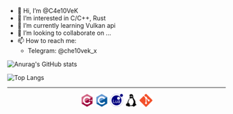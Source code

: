 - 👋 Hi, I’m @C4e10VeK
- 👀 I’m interested in C/C++, Rust
- 🌱 I’m currently learning Vulkan api
- 💞️ I’m looking to collaborate on ...
- 📫 How to reach me:
  - Telegram: @che10vek_x

![Anurag's GitHub stats](https://github-readme-stats.vercel.app/api?username=C4e10VeK&count_private=false&show_icons=true&theme=dracula)

![Top Langs](https://github-readme-stats.vercel.app/api/top-langs/?username=C4e10VeK&hide=css,html,shell,javascript,c%23&theme=dracula&layout=compact)

---
<div align="center"><img width="30" height="30" src="https://raw.githubusercontent.com/devicons/devicon/master/icons/cplusplus/cplusplus-original.svg" /> <img width="30" height="30" src="https://raw.githubusercontent.com/devicons/devicon/master/icons/c/c-original.svg" /> <img width="30" height="30" src="https://raw.githubusercontent.com/devicons/devicon/master/icons/lua/lua-plain-wordmark.svg" /> <img width="30" height="30" src="https://raw.githubusercontent.com/devicons/devicon/master/icons/linux/linux-plain.svg" /> <img width="30" height="30" src="https://raw.githubusercontent.com/devicons/devicon/master/icons/git/git-original.svg" /></div>

<!---
C4e10VeK/C4e10VeK is a ✨ special ✨ repository because its `README.md` (this file) appears on your GitHub profile.
You can click the Preview link to take a look at your changes.
--->
